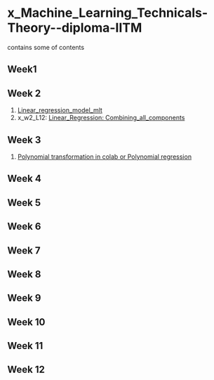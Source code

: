 # x_Machine_Learning_Technicals-Theory--diploma-IITM
contains some of contents 


## Week1


## Week 2
1. [Linear_regression_model_mlt](https://www.kaggle.com/code/shailx/linear-regression-model)
2. x_w2_L12: [Linear_Regression: Combining_all_components](https://www.kaggle.com/shailx/linear-regression-combining-all-components/edit)

## Week 3
1. [Polynomial transformation in colab or Polynomial regression](https://www.kaggle.com/shailx/polynomial-regression/edit)







## Week 4


## Week 5


## Week 6


## Week 7


## Week 8


## Week 9


## Week 10


## Week 11


## Week 12
